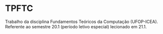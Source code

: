 # TPFTC
Trabalho da disciplina Fundamentos Teóricos da Computação (UFOP-ICEA). Referente ao semestre 20.1 (período letivo especial) lecionado em 21.1.
